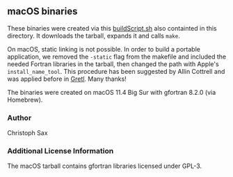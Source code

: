 
## macOS binaries

These binaries were created via this
[buildScript.sh](https://github.com/x13org/x13prebuilt/tree/master/osx/buildScript.sh)
also containted in this directory. It downloads the tarball, expands it and
calls `make`. 

On macOS, static linking is not possible. In order to build a portable
application, we removed the `-static` flag from the makefile and included the
needed Fortran libraries in the tarball, then changed the path with Apple's
`install_name_tool`. This procedure has been suggested by Allin Cottrell and was
applied before in [Gretl](http://gretl.sourceforge.net/mac-intel-quartz.html).
Many thanks!

The binaries were created on macOS 11.4 Big Sur with gfortran 8.2.0 (via Homebrew).

### Author

Christoph Sax

### Additional License Information

The macOS tarball contains gfortran libraries licensed under GPL-3.

